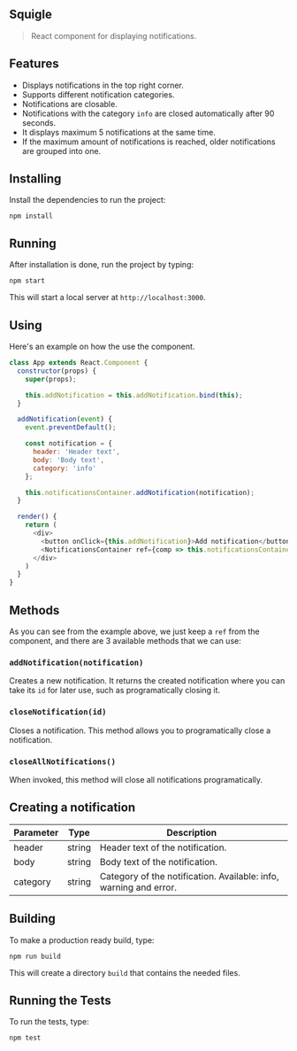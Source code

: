 ## Squigle

> React component for displaying notifications.


## Features
- Displays notifications in the top right corner.
- Supports different notification categories.
- Notifications are closable.
- Notifications with the category `info` are closed automatically after 90 seconds.
- It displays maximum 5 notifications at the same time.
- If the maximum amount of notifications is reached, older notifications are
grouped into one.


## Installing

Install the dependencies to run the project:

```
npm install
```


## Running

After installation is done, run the project by typing:

```
npm start
```

This will start a local server at `http://localhost:3000`.


## Using

Here's an example on how the use the component.

```js
class App extends React.Component {
  constructor(props) {
    super(props);

    this.addNotification = this.addNotification.bind(this);
  }

  addNotification(event) {
    event.preventDefault();

    const notification = {
      header: 'Header text',
      body: 'Body text',
      category: 'info'
    };

    this.notificationsContainer.addNotification(notification);
  }

  render() {
    return (
      <div>
        <button onClick={this.addNotification}>Add notification</button>
        <NotificationsContainer ref={comp => this.notificationsContainer = comp} />
      </div>
    )
  }
}
```


## Methods

As you can see from the example above, we just keep a `ref` from the
component, and there are 3 available methods that we can use:

### `addNotification(notification)`

Creates a new notification. It returns the created notification where you can
take its `id` for later use, such as programatically closing it.

### `closeNotification(id)`

Closes a notification. This method allows you to programatically close
a notification.

### `closeAllNotifications()`

When invoked, this method will close all notifications programatically.


## Creating a notification

| Parameter | Type    | Description                                                       |
| --------- | ------- | ----------------------------------------------------------------- |
| header    | string  | Header text of the notification.                                  |
| body      | string  | Body text of the notification.                                    |
| category  | string  | Category of the notification. Available: info, warning and error. |


## Building

To make a production ready build, type:

```
npm run build
```

This will create a directory `build` that contains the needed files.


## Running the Tests

To run the tests, type:

```
npm test
```
